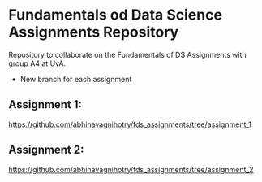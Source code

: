 # Fundamentals od Data Science Assignments Repository
Repository to collaborate on the Fundamentals of DS Assignments with group A4 at UvA.

- New branch for each assignment

## Assignment 1:
https://github.com/abhinavagnihotry/fds_assignments/tree/assignment_1

## Assignment 2:
https://github.com/abhinavagnihotry/fds_assignments/tree/assignment_2

  
